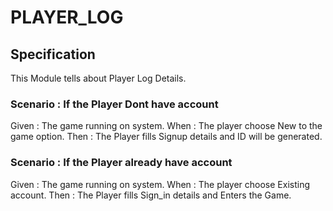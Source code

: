 # PLAYER_LOG

## Specification

This Module tells about Player Log Details.

### Scenario : If the Player Dont have account

Given : The game running on system.
When : The player choose New to the game option.
Then : The Player fills Signup details and ID will be generated.

### Scenario : If the Player already have account

Given : The game running on system.
When : The player choose Existing account.
Then : The Player fills Sign_in details and Enters the Game.

